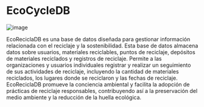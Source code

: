 # EcoCycleDB


![image](https://github.com/andreec2/EcoCycleDB/assets/99145156/d8019314-3bcb-4e81-92d9-b998141a1af1)

EcoReciclaDB es una base de datos diseñada para gestionar información relacionada con el reciclaje y la sostenibilidad. Esta base de datos almacena datos sobre usuarios, materiales reciclables, puntos de reciclaje, 
depósitos de materiales reciclados y registros de reciclaje. Permite a las organizaciones y usuarios individuales registrar y realizar un seguimiento de sus actividades de reciclaje, incluyendo la cantidad de materiales 
reciclados, los lugares donde se reciclaron y las fechas de reciclaje. EcoReciclaDB promueve la conciencia ambiental y facilita la adopción de prácticas de reciclaje responsables, contribuyendo así a la preservación del 
medio ambiente y la reducción de la huella ecológica.

